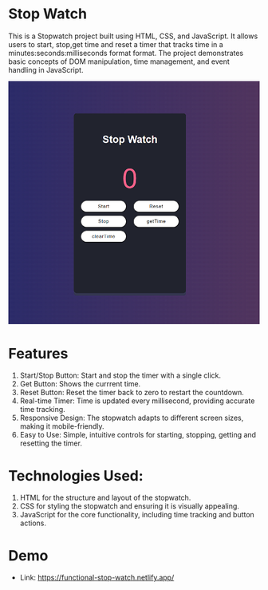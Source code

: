 # Stop Watch
This is a Stopwatch project built using HTML, CSS, and JavaScript. It allows users to start, stop,get time and reset a timer that tracks time in a minutes:seconds:milliseconds format format.
The project demonstrates basic concepts of DOM manipulation, time management, and event handling in JavaScript.

![image alt](https://github.com/Divy5/Stop-Watch/blob/ceb3e2a15d23860fe0950f66ef12e5d4b80991b7/Screenshot%202025-01-23%20173845.png)

# Features
1. Start/Stop Button: Start and stop the timer with a single click.
2. Get Button: Shows the currrent time.
3. Reset Button: Reset the timer back to zero to restart the countdown.
4. Real-time Timer: Time is updated every millisecond, providing accurate time tracking.
5. Responsive Design: The stopwatch adapts to different screen sizes, making it mobile-friendly.
6. Easy to Use: Simple, intuitive controls for starting, stopping, getting and resetting the timer.

# Technologies Used:
1. HTML for the structure and layout of the stopwatch.
2. CSS for styling the stopwatch and ensuring it is visually appealing.
3. JavaScript for the core functionality, including time tracking and button actions.

# Demo
- Link: https://functional-stop-watch.netlify.app/
